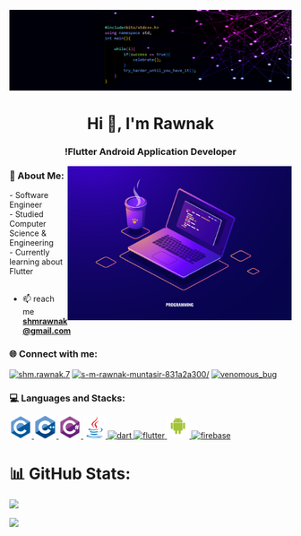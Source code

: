 ![MasterHead](https://github.com/Rawnak003/Rawnak003/blob/main/banner.jpg?raw=true)
<h1 align="center">Hi 👋, I'm Rawnak</h1>
<h3 align="center">!Flutter Android Application Developer</h3>
<img align="right" width="400" height="275" src="https://github.com/Rawnak003/Rawnak003/blob/main/971.jpg?ra=true">

<h3 align="left">💫 About Me:</h3>
- Software Engineer<br>- Studied Computer Science & Engineering<br>- Currently learning about Flutter<br><br>

- 📫 reach me **shmrawnak@gmail.com**

<h3 align="left">🌐 Connect with me:</h3>
<p align="left">
<a href="https://fb.com/shm.rawnak.7" target="blank"><img align="center" src="https://raw.githubusercontent.com/rahuldkjain/github-profile-readme-generator/master/src/images/icons/Social/facebook.svg" alt="shm.rawnak.7" height="30" width="40" /></a>
<a href="https://linkedin.com/in/s-m-rawnak-muntasir-831a2a300/" target="blank"><img align="center" src="https://raw.githubusercontent.com/rahuldkjain/github-profile-readme-generator/master/src/images/icons/Social/linked-in-alt.svg" alt="s-m-rawnak-muntasir-831a2a300/" height="30" width="40" /></a>
<a href="https://codeforces.com/profile/venomous_bug" target="blank"><img align="center" src="https://raw.githubusercontent.com/rahuldkjain/github-profile-readme-generator/master/src/images/icons/Social/codeforces.svg" alt="venomous_bug" height="30" width="40" /></a>
</p>

<h3 align="left">💻 Languages and Stacks:</h3>
<p align="left"> <a href="https://www.cprogramming.com/" target="_blank" rel="noreferrer"> <img src="https://raw.githubusercontent.com/devicons/devicon/master/icons/c/c-original.svg" alt="c" width="40" height="40"/> </a> <a href="https://www.w3schools.com/cpp/" target="_blank" rel="noreferrer"> <img src="https://raw.githubusercontent.com/devicons/devicon/master/icons/cplusplus/cplusplus-original.svg" alt="cplusplus" width="40" height="40"/> </a> <a href="https://www.w3schools.com/cs/" target="_blank" rel="noreferrer"> <img src="https://raw.githubusercontent.com/devicons/devicon/master/icons/csharp/csharp-original.svg" alt="csharp" width="40" height="40"/> </a> <a href="https://www.java.com" target="_blank" rel="noreferrer"> <img src="https://raw.githubusercontent.com/devicons/devicon/master/icons/java/java-original.svg" alt="java" width="40" height="40"/> </a> <a href="https://dart.dev" target="_blank" rel="noreferrer"> <img src="https://www.vectorlogo.zone/logos/dartlang/dartlang-icon.svg" alt="dart" width="40" height="40"/> </a> <a href="https://flutter.dev" target="_blank" rel="noreferrer"> <img src="https://www.vectorlogo.zone/logos/flutterio/flutterio-icon.svg" alt="flutter" width="40" height="40"/> </a> <a href="https://developer.android.com" target="_blank" rel="noreferrer"> <img src="https://raw.githubusercontent.com/devicons/devicon/master/icons/android/android-original-wordmark.svg" alt="android" width="40" height="40"/> </a> <a href="https://firebase.google.com/" target="_blank" rel="noreferrer"> <img src="https://www.vectorlogo.zone/logos/firebase/firebase-icon.svg" alt="firebase" width="40" height="40"/> </a> </p>

# 📊 GitHub Stats:
![](https://github-readme-stats.vercel.app/api/top-langs/?username=Rawnak003&theme=radical&hide_border=true&include_all_commits=true&count_private=true&layout=compact) 

![](https://github-readme-stats.vercel.app/api?username=Rawnak003&theme=radical&hide_border=true&include_all_commits=true&count_private=true)


